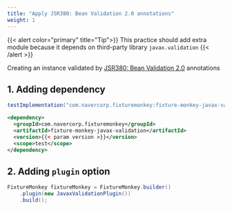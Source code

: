 ```yaml
---
title: "Apply JSR380: Bean Validation 2.0 annotations"
weight: 1
---
```

{{< alert color="primary" title="Tip">}}
This practice should add extra module because it depends on third-party library `javax.validation`
{{< /alert >}}

Creating an instance validated by [JSR380: Bean Validation 2.0](https://jcp.org/en/jsr/detail?id=380) annotations

## 1. Adding dependency
```groovy
testImplementation("com.navercorp.fixturemonkey:fixture-monkey-javax-validation:{{< param version >}}")
```

```xml
<dependency>
  <groupId>com.navercorp.fixturemonkey</groupId>
  <artifactId>fixture-monkey-javax-validation</artifactId>
  <version>{{< param version >}}</version>
  <scope>test</scope>
</dependency>
```

## 2. Adding `plugin` option

```java
FixtureMonkey fixtureMonkey = FixtureMonkey.builder()
    .plugin(new JavaxValidationPlugin())
    .build();
```
